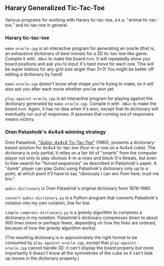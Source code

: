 
## Harary Generalized Tic-Tac-Toe

Various programs for working with Harary tic-tac-toe,
a.k.a. "animal tic-tac-toe," and tic-tac-toe in general.

### Harary tic-tac-toe

`make-oracle.cpp` is an interactive program for generating an oracle
(that is, an exhaustive dictionary of best moves) for a 2D tic-tac-toe-like
game. Compile it with `-DB=n` to make the board n×n. It will repeatedly
show you board positions and ask you to input X's best move for each one.
This will be super tedious for any grid size larger than 3×3! You might be
better off editing a dictionary by hand!

`make-oracle.cpp` doesn't know what shape you're trying to make, so it will
also ask you after each move whether you've won yet.

`play-against-oracle.cpp` is an interactive program for playing against
the dictionary generated by `make-oracle.cpp`. Compile it with `-DB=n` to
make the board n×n. Again, it has no idea when it's won, except that its
dictionary will eventually run out of responses. It assumes that running
out of responses means victory.

### Oren Patashnik's 4x4x4 winning strategy

Oren Patashnik, ["Qubic: 4x4x4 Tic-Tac-Toe"](https://ranger.uta.edu/~weems/NOTES6319/PAPERSONE/patashnik.pdf) (1980),
presents a dictionary-based solution for 4x4x4 tic-tac-toe
(four-in-a-row on a 4x4x4 cube). The dictionary is only partial;
it relies on a fair bit of "smarts" from the computer player not
only to play obvious 4-in-a-rows and block O's threats, but even
to tree-search for "forced sequences" as described in Patashnik's
paper. A "dumb" player can play Qubic using Patashnik's dictionary
only up to a point, at which point it'll have to say "obviously
I can win from here; trust me bro."

`qubic.dictionary` is Oren Patashnik's original dictionary from 1976–1980.

`convert-qubic-dictionary.py` is a Python program that converts
Patashnik's notation into my own notation, line for line.

`simple-compress-dictionary.py` is a greedy algorithm to compress
a dictionary in my notation. Patashnik's dictionary compresses
down to about 900 lines (more or perhaps fewer, depending on how
the lines are ordered, because of how the greedy algorithm works).

(The resulting dictionary is in approximately the right format to be
consumed by `play-against-oracle.cpp`, except that `play-against-oracle.cpp`
cannot handle 3D: it can't display the board properly but more importantly
it doesn't know all the symmetries of the cube so it can't look up moves
in the dictionary properly.)
